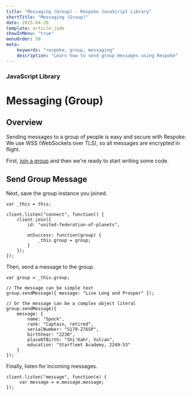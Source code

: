 ```yaml
---
title: "Messaging (Group) - Respoke JavaScript Library"
shortTitle: "Messaging (Group)"
date: 2015-04-20
template: article.jade
showInMenu: "true"
menuOrder: 50
meta:
    keywords: "respoke, group, messaging"
    description: "Learn how to send group messages using Respoke"
---
```


### JavaScript Library
# Messaging (Group)

## Overview

Sending messages to a group of people is easy and secure with Respoke. We use WSS (WebSockets over TLS), so all messages
are encrypted in flight.

First, [join a group](/client/javascript/guide/group-joining.html) and then we're ready to start writing some code.

## Send Group Message

Next, save the group instance you joined.

    var _this = this;

    client.listen("connect", function() {
        client.join({
            id: "united-federation-of-planets",

            onSuccess: function(group) {
                _this.group = group;
            }
        });
    });

Then, send a message to the group.

    var group = _this.group;

    // The message can be simple text
    group.sendMessage({ message: "Live Long and Prosper" });

    // Or the message can be a complex object literal
    group.sendMessage({
        message: {
            name: "Spock",
            rank: "Captain, retired",
            serialNumber: "S179-276SP",
            birthYear: "2230",
            placeOfBirth: "Shi'Kahr, Vulcan",
            education: "Starfleet Academy, 2249-53"
        }
    });

Finally, listen for incoming messages.

    client.listen("message", function(e) {
         var message = e.message.message;
    });
